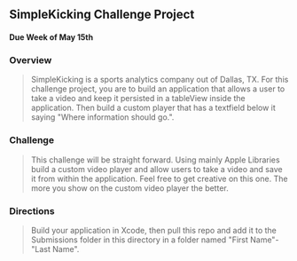 ## SimpleKicking Challenge Project
#### Due Week of May 15th

### Overview
> SimpleKicking is a sports analytics company out of Dallas, TX. For this challenge project, you are to build an application that allows a user to take a video and keep it persisted in a tableView inside the application. Then build a custom player that has a textfield below it saying "Where information should go.".

### Challenge
> This challenge will be straight forward. Using mainly Apple Libraries build a custom video player and allow users to take a video and save it from within the application. Feel free to get creative on this one. The more you show on the custom video player the better.

### Directions
> Build your application in Xcode, then pull this repo and add it to the Submissions folder in this directory in a folder named "First Name"-"Last Name".
